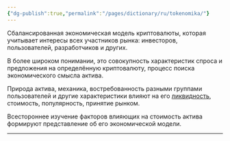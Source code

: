 ```yaml
---
{"dg-publish":true,"permalink":"/pages/dictionary/ru/tokenomika/"}
---
```



Сбалансированная экономическая модель криптовалюты, которая учитывает интересы всех участников рынка: инвесторов, пользователей, разработчиков и других.

В более широком понимании, это совокупность характеристик спроса и предложения на определённую криптовалюту, процесс поиска экономического смысла актива.

Природа актива, механика, востребованность разными группами пользователей и другие характеристики влияют на его [ликвидность](https://hackmd.io/b3gM6D4GRdi4KjGymqwfxA), стоимость, популярность, принятие рынком.

Всестороннее изучение факторов влияющих на стоимость актива формируют представление об его экономической модели.

---
